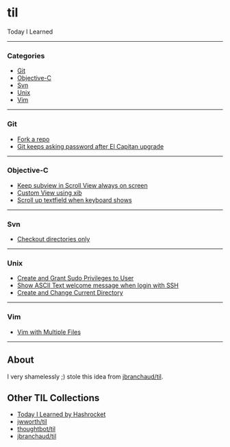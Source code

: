 # til
Today I Learned

---

### Categories

- [Git](#git)
- [Objective-C](#objective-c)
- [Svn](#svn)
- [Unix](#unix)
- [Vim](#vim)

---

### Git

- [Fork a repo](git/fork-a-repo.md)
- [Git keeps asking password after El Capitan upgrade](git/git-keeps-asking-pw-after-el-capitan-upgrade.md)

---

### Objective-C

- [Keep subview in Scroll View always on screen](obj-c/keep-subview-in-scrollView-always-on-screen.md)
- [Custom View using xib](obj-c/custom-view-using-xib.md)
- [Scroll up textfield when keyboard shows](obj-c/scroll-up-textfield-when-keyboard-shows.md)

---

### Svn

- [Checkout directories only](svn/checkout-dir-only.md)

---

### Unix

- [Create and Grant Sudo Privileges to User](unix/create-and-grant-sudo-privileges-to-user.md)
- [Show ASCII Text welcome message when login with SSH](unix/show-ascii-text-welcome-message-when-login-with-ssh.md)
- [Create and Change Current Directory](unix/create-and-change-current-directory.md)

---

### Vim

- [Vim with Multiple Files](vim/vim-with-multiple-files.md)

---

## About

I very shamelessly ;) stole this idea from [jbranchaud/til](https://github.com/jbranchaud/til).

## Other TIL Collections

* [Today I Learned by Hashrocket](https://til.hashrocket.com)
* [jwworth/til](https://github.com/jwworth/til)
* [thoughtbot/til](https://github.com/thoughtbot/til)
* [jbranchaud/til](https://github.com/jbranchaud/til)
